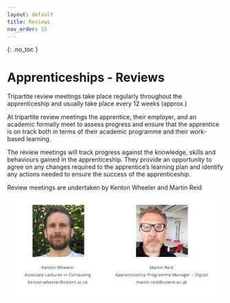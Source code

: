 ```yaml
---
layout: default
title: Reviews
nav_order: 15
---
```


{: .no_toc }

# Apprenticeships - Reviews

Tripartite review meetings take place regularly throughout the apprenticeship and usually take place every 12 weeks (approx.)

At tripartite review meetings the apprentice, their employer, and an academic formally meet to assess progress and ensure that the apprentice is on track both in terms of their academic programme and their work-based learning. 

The review meetings will track progress against the knowledge, skills and behaviours gained in the apprenticeship.  They provide an opportunity to agree on any changes required to the apprentice’s learning plan and identify any actions needed to ensure the success of the apprenticeship.

Review meetings are undertaken by Kenton Wheeler and Martin Reid

![](images/kenton_martin.png)

<!---
[Download Review Form Template UPDATED JUNE 2022](https://github.com/martinsolent/solent_store/raw/main/docs/APPRENTICESHIP%20REVIEW%20FORM%202022.docx)


It's essential that an apprentice and the manager complete the sections and the apprentice has uploaded the review template on SOL prior to the meeting taking place or at the very latest within the meeting itself. We will then go through the sections within the meeting.

We have updated the form to include “wet signature” the method we are using is a little bit crude; it's just uploading an image of your signature details of how to do this can be found [here](https://github.com/martinsolent/solent_store/raw/main/docs/How%20to%20create%20a%20signature%20and%20insert%20into%20MS%20Word.docx) It might be an idea you pre-populate the template with your signatures for future use


## Review meeting workflow

<iframe src="https://solent.cloud.panopto.eu/Panopto/Pages/Embed.aspx?id=745622f5-c9d1-4561-8d1e-aecc0117c691&autoplay=false&offerviewer=true&showtitle=true&showbrand=true&captions=true&interactivity=all" height="405" width="720" style="border: 1px solid #464646;" allowfullscreen allow="autoplay"></iframe>

Apprenticeship reviews with the apprentice and their manager take place every semester, they will take place online lasting between 20 and 30 minutes there is a form to be filled with contributions from the apprentice, the manager, and the university reviewer. Following the meeting, if there are any issues they will need to be resolved.

Initially, the Solent Reviewer to get the apprentice to arrange a convenient time for them and their manager to undertake the review. This will avoid any issues if the manager has changed and the reviewer is unaware of this. For future meetings, the next date will be agreed at the end of each review

[Review Progress List](https://ssu.sharepoint.com/:x:/r/sites/DigitalApprenticeships/Shared%20Documents/General/Student%20lists/overdue_reviews.xlsx?d=w5dfc1b1c9f164f52a50d5bd77151a36f&csf=1&web=1&e=hs4HeF) This link Internal access only

Initially, the Solent Reviewer to get the apprentice to arrange a convenient time for them and their manager to undertake the review. This will avoid any issues if the manager has changed and the reviewer is unaware of this. For future meetings, the next date will be agreed upon at the end of each review


**The minimum requirement of the progress review:**

* Check progress against any actions agreed at the previous review, including any training that has been delivered since the last review
* Check overall progress of the apprentice against their agreed training plan, documenting any slippage against the volume of planned off-the-job training
* Allow for any off-the-job training evidence, that is outside of the provider’s control, to be discussed, agreed, collected, or documented
* Discuss any concerns that the provider, employer, or the apprentice has
* Discuss any new information / potential changes of circumstance that might impact on the training plan.
* Provide for an opportunity to update the training plan (e.g. where it is necessary to replan any off-the-job training)

**The reviewer should highlight:**

* Keeping up-to-date with the off-the-job tracker on SOL
* Keeping up-to-date with portfolio
* 2nd-year BDATS apprentices should start thinking about a Synoptic Project topic that is undertaken in the 3rd year.


![review_workflow](https://github.com/martinsolent/solent_store/raw/main/images/review_workflow-100_v4.png)

--->



